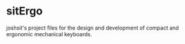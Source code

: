 # sitErgo
joshsit's project files for the design and development of compact and ergonomic mechanical keyboards.
